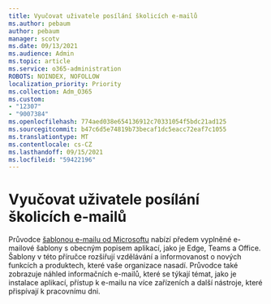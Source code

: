 ```yaml
---
title: Vyučovat uživatele posílání školicích e-mailů
ms.author: pebaum
author: pebaum
manager: scotv
ms.date: 09/13/2021
ms.audience: Admin
ms.topic: article
ms.service: o365-administration
ROBOTS: NOINDEX, NOFOLLOW
localization_priority: Priority
ms.collection: Adm_O365
ms.custom:
- "12307"
- "9007384"
ms.openlocfilehash: 774aed038e654136912c70331054f5bdc21ad125
ms.sourcegitcommit: b47c6d5e74819b73becaf1dc5eacc72eaf7c1055
ms.translationtype: MT
ms.contentlocale: cs-CZ
ms.lasthandoff: 09/15/2021
ms.locfileid: "59422196"
---
```

# <a name="educate-users-by-sending-training-emails"></a>Vyučovat uživatele posílání školicích e-mailů

Průvodce [šablonou e-mailu od Microsoftu](https://admin.microsoft.com/adminportal/home#/emailtemplates) nabízí předem vyplněné e-mailové šablony s obecným popisem aplikací, jako je Edge, Teams a Office. Šablony v této příručce rozšiřují vzdělávání a informovanost o nových funkcích a produktech, které vaše organizace nasadí. Průvodce také zobrazuje náhled informačních e-mailů, které se týkají témat, jako je instalace aplikací, přístup k e-mailu na více zařízeních a další nástroje, které přispívají k pracovnímu dni.